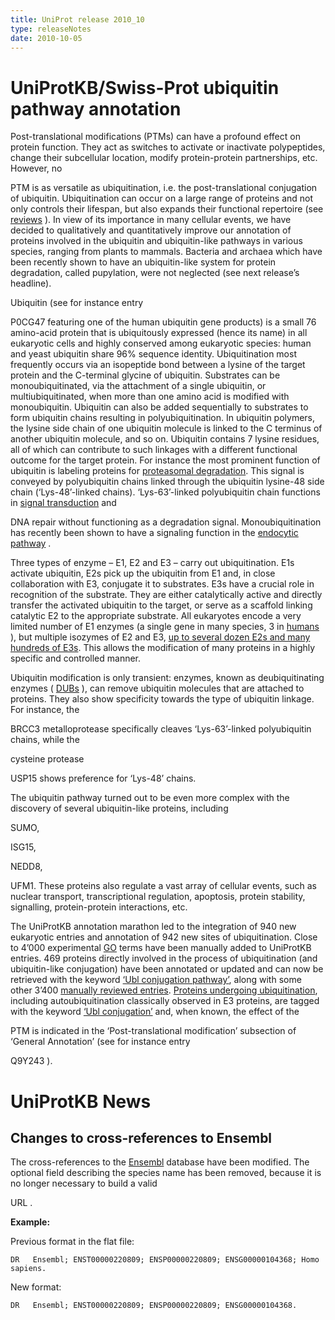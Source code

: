 ```yaml
---
title: UniProt release 2010_10
type: releaseNotes
date: 2010-10-05
---
```


# UniProtKB/Swiss-Prot ubiquitin pathway annotation

Post-translational modifications (PTMs) can have a profound effect on protein function. They act as switches to activate or inactivate polypeptides, change their subcellular location, modify protein-protein partnerships, etc. However, no

PTM is as versatile as ubiquitination, i.e. the post-translational conjugation of ubiquitin. Ubiquitination can occur on a large range of proteins and not only controls their lifespan, but also expands their functional repertoire (see [reviews](http://www.ncbi.nlm.nih.gov/pubmed/20181483,19325621) ). In view of its importance in many cellular events, we have decided to qualitatively and quantitatively improve our annotation of proteins involved in the ubiquitin and ubiquitin-like pathways in various species, ranging from plants to mammals. Bacteria and archaea which have been recently shown to have an ubiquitin-like system for protein degradation, called pupylation, were not neglected (see next release’s headline).

Ubiquitin (see for instance entry

P0CG47 featuring one of the human ubiquitin gene products) is a small 76 amino-acid protein that is ubiquitously expressed (hence its name) in all eukaryotic cells and highly conserved among eukaryotic species: human and yeast ubiquitin share 96% sequence identity. Ubiquitination most frequently occurs via an isopeptide bond between a lysine of the target protein and the C-terminal glycine of ubiquitin. Substrates can be monoubiquitinated, via the attachment of a single ubiquitin, or multiubiquitinated, when more than one amino acid is modified with monoubiquitin. Ubiquitin can also be added sequentially to substrates to form ubiquitin chains resulting in polyubiquitination. In ubiquitin polymers, the lysine side chain of one ubiquitin molecule is linked to the C terminus of another ubiquitin molecule, and so on. Ubiquitin contains 7 lysine residues, all of which can contribute to such linkages with a different functional outcome for the target protein. For instance the most prominent function of ubiquitin is labeling proteins for [proteasomal degradation](http://www.ncbi.nlm.nih.gov/pubmed/2538923). This signal is conveyed by polyubiquitin chains linked through the ubiquitin lysine-48 side chain (‘Lys-48’-linked chains). ‘Lys-63’-linked polyubiquitin chain functions in [signal transduction](http://www.ncbi.nlm.nih.gov/pubmed/11057907) and

DNA repair without functioning as a degradation signal. Monoubiquitination has recently been shown to have a signaling function in the [endocytic pathway](http://www.ncbi.nlm.nih.gov/pubmed/14570567) .

Three types of enzyme – E1, E2 and E3 – carry out ubiquitination. E1s activate ubiquitin, E2s pick up the ubiquitin from E1 and, in close collaboration with E3, conjugate it to substrates. E3s have a crucial role in recognition of the substrate. They are either catalytically active and directly transfer the activated ubiquitin to the target, or serve as a scaffold linking catalytic E2 to the appropriate substrate. All eukaryotes encode a very limited number of E1 enzymes (a single gene in many species, 3 in [humans](https://www.uniprot.org/uniprotkb?query=id:A0AVT1+or+id:P41226+or+id:P22314) ), but multiple isozymes of E2 and E3, [up to several dozen E2s and many hundreds of E3s](https://www.uniprot.org/uniprotkb?query=keyword:KW-0833+AND+reviewed:true+AND+keyword:ligase). This allows the modification of many proteins in a highly specific and controlled manner.

Ubiquitin modification is only transient: enzymes, known as deubiquitinating enzymes ( [DUBs](https://www.uniprot.org/uniprotkb?query=name:%223+4+19+12%22+AND+reviewed:true) ), can remove ubiquitin molecules that are attached to proteins. They also show specificity towards the type of ubiquitin linkage. For instance, the

BRCC3 metalloprotease specifically cleaves ‘Lys-63’-linked polyubiquitin chains, while the

cysteine protease

USP15 shows preference for ‘Lys-48’ chains.

The ubiquitin pathway turned out to be even more complex with the discovery of several ubiquitin-like proteins, including

SUMO,

ISG15,

NEDD8,

UFM1. These proteins also regulate a vast array of cellular events, such as nuclear transport, transcriptional regulation, apoptosis, protein stability, signalling, protein-protein interactions, etc.

The UniProtKB annotation marathon led to the integration of 940 new eukaryotic entries and annotation of 942 new sites of ubiquitination. Close to 4’000 experimental [GO](http://www.geneontology.org/) terms have been manually added to UniProtKB entries. 469 proteins directly involved in the process of ubiquitination (and ubiquitin-like conjugation) have been annotated or updated and can now be retrieved with the keyword [‘Ubl conjugation pathway’](https://www.uniprot.org/keywords/KW-0833), along with some other 3’400 [manually reviewed entries](https://www.uniprot.org/uniprotkb?query=keyword:KW-0833+AND+reviewed:true). [Proteins undergoing ubiquitination](https://www.uniprot.org/uniprotkb?query=keyword:KW-0832+AND+reviewed:true), including autoubiquitination classically observed in E3 proteins, are tagged with the keyword [‘Ubl conjugation’](https://www.uniprot.org/keywords/KW-0832) and, when known, the effect of the

PTM is indicated in the ‘Post-translational modification’ subsection of ‘General Annotation’ (see for instance entry

Q9Y243 ).

# UniProtKB News

## Changes to cross-references to Ensembl

The cross-references to the [Ensembl](http://www.ensembl.org/) database have been modified. The optional field describing the species name has been removed, because it is no longer necessary to build a valid

URL .

**Example:**

Previous format in the flat file:

    DR   Ensembl; ENST00000220809; ENSP00000220809; ENSG00000104368; Homo sapiens.

New format:

    DR   Ensembl; ENST00000220809; ENSP00000220809; ENSG00000104368.
